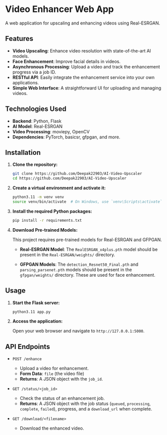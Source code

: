 # Video Enhancer Web App

A web application for upscaling and enhancing videos using Real-ESRGAN.

## Features

- **Video Upscaling**: Enhance video resolution with state-of-the-art AI models.
- **Face Enhancement**: Improve facial details in videos.
- **Asynchronous Processing**: Upload a video and track the enhancement progress via a job ID.
- **RESTful API**: Easily integrate the enhancement service into your own applications.
- **Simple Web Interface**: A straightforward UI for uploading and managing videos.

## Technologies Used

- **Backend**: Python, Flask
- **AI Model**: Real-ESRGAN
- **Video Processing**: moviepy, OpenCV
- **Dependencies**: PyTorch, basicsr, gfpgan, and more.

## Installation

1.  **Clone the repository:**

    ```bash
    git clone https://github.com/Deepak22903/AI-Video-Upscaler
    cd https://github.com/Deepak22903/AI-Video-Upscaler
    ```

2.  **Create a virtual environment and activate it:**

    ```bash
    python3.11 -m venv venv
    source venv/bin/activate  # On Windows, use `venv\Scripts\activate`
    ```

3.  **Install the required Python packages:**

    ```bash
    pip install -r requirements.txt
    ```

4.  **Download Pre-trained Models:**

    This project requires pre-trained models for Real-ESRGAN and GFPGAN.

    - **Real-ESRGAN Model**:
      The `RealESRGAN_x4plus.pth` model should be present in the `Real-ESRGAN/weights/` directory.

    - **GFPGAN Models**:
      The `detection_Resnet50_Final.pth` and `parsing_parsenet.pth` models should be present in the `gfpgan/weights/` directory. These are used for face enhancement.

## Usage

1.  **Start the Flask server:**

    ```bash
    python3.11 app.py
    ```

2.  **Access the application:**

    Open your web browser and navigate to `http://127.0.0.1:5000`.

## API Endpoints

- `POST /enhance`

  - Upload a video for enhancement.
  - **Form Data**: `file` (the video file)
  - **Returns**: A JSON object with the `job_id`.

- `GET /status/<job_id>`

  - Check the status of an enhancement job.
  - **Returns**: A JSON object with the job status (`queued`, `processing`, `complete`, `failed`), progress, and a `download_url` when complete.

- `GET /download/<filename>`
  - Download the enhanced video.
